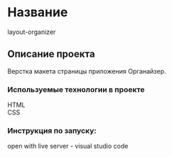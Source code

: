 # Название

layout-organizer

## Описание проекта

Верстка макета страницы приложения Органайзер.  
  

### Используемые технологии в проекте

HTML  
CSS    

### Инструкция по запуску:

open with live server - visual studio code
